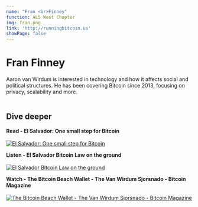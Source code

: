 ```yaml
---
name: "Fran <br>Finney"
function: ALS West Chapter
img: fran.png
link: 'http://runningbitcoin.us'
showPage: false
---
```


# Fran Finney
 
Aaron van Wirdum is interested in technology and how it affects social and political structures. He has been covering Bitcoin since 2013, focusing on privacy, scalability and more.
<br><br>

## Dive deeper


<div class="grid grid-cols-2 gap-5">
<div class="p-3 my-2">

**Read - El Salvador: One small step for Bitcoin**  <br><br>
[![El Salvador: One small step for Bitcoin](/2022/content/aaron_step.png)](https://bitcoinmagazine.com/culture/el-salvador-one-small-step-for-bitcoin/)
</div>

<div class="p-3 my-2">

**Listen - El Salvador Bitcoin Law on the ground**  <br><br>
[![El Salvador Bitcoin Law on the ground](/2022/content/aaron_slp.png)](https://stephanlivera.com/episode/305/)
</div>

<div class="p-3 my-2">

**Watch - The Bitcoin Beach Wallet - The Van Wirdum Sjorsnado - Bitcoin Magazine**  <br><br>
[![The Bitcoin Beach Wallet - The Van Wirdum Sjorsnado - Bitcoin Magazine](/2022/content/nicolas_bm.png)](https://www.youtube.com/watch?v=O_TmbV-sdkA/)
</div>

</div>

<br>




